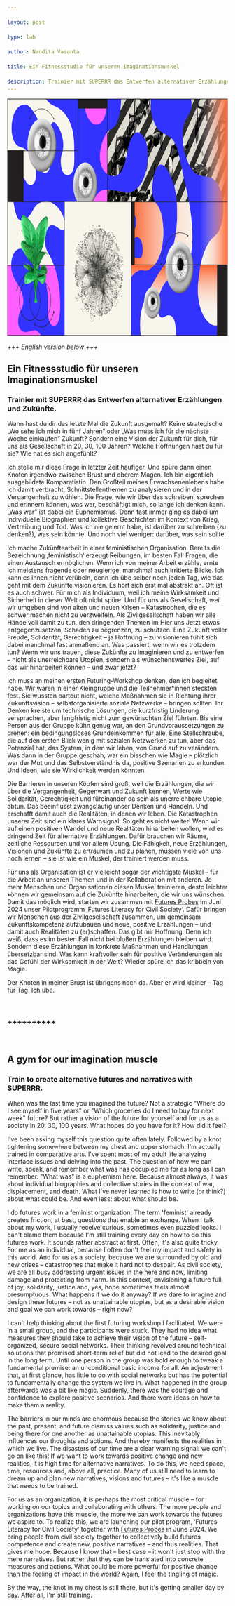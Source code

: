 ```yaml
---

layout: post

type: lab

author: Nandita Vasanta

title: Ein Fitnessstudio für unseren Imaginationsmuskel 

description: Trainier mit SUPERRR das Entwerfen alternativer Erzählungen und Zukünfte.
---
```

<img src="/assets/img/blog/Futures_Literacy.jpg" alt="An abstract visual consisting of blob-like blue shapes and collage cutouts of flowers and eyes" width="540" height="540">


<p>
    <i>
      +++ English version below +++
    </i>
</p>

<p>
<h2>Ein Fitnessstudio für unseren Imaginationsmuskel </h2>
<h3>Trainier mit SUPERRR das Entwerfen alternativer Erzählungen und Zukünfte.</h3>
</p>

<p>
Wann hast du dir das letzte Mal die Zukunft ausgemalt? Keine strategische „Wo sehe ich mich in fünf Jahren“ oder „Was muss ich für die nächste Woche einkaufen” Zukunft? Sondern eine Vision der Zukunft für dich, für uns als Gesellschaft in 20, 30, 100 Jahren? Welche Hoffnungen hast du für sie? Wie hat es sich angefühlt?
</p>

<p>
Ich stelle mir diese Frage in letzter Zeit häufiger. Und spüre dann einen Knoten irgendwo zwischen Brust und oberem Magen. Ich bin eigentlich ausgebildete Komparatistin. Den Großteil meines Erwachsenenlebens habe ich damit verbracht, Schnittstellenthemen zu analysieren und in der Vergangenheit zu wühlen. Die Frage, wie wir über das schreiben, sprechen und erinnern können, was war, beschäftigt mich, so lange ich denken kann. „Was war” ist dabei ein Euphemismus. Denn fast immer ging es dabei um individuelle Biographien und kollektive Geschichten im Kontext von Krieg, Vertreibung und Tod. Was ich nie gelernt habe, ist darüber zu schreiben (zu denken?), was sein könnte. Und noch viel weniger: darüber, was sein sollte.
</p>

<p>
Ich mache Zukünftearbeit in einer feministischen Organisation. Bereits die Bezeichnung ‚feministisch‘ erzeugt Reibungen, im besten Fall Fragen, die einen Austausch ermöglichen. Wenn ich von meiner Arbeit erzähle, ernte ich meistens fragende oder neugierige, manchmal auch irritierte Blicke. Ich kann es ihnen nicht verübeln, denn ich übe selber noch jeden Tag, wie das geht mit dem Zukünfte visionieren. Es hört sich erst mal abstrakt an. Oft ist es auch schwer. Für mich als Individuum, weil ich meine Wirksamkeit und Sicherheit in dieser Welt oft nicht spüre. Und für uns als Gesellschaft, weil wir umgeben sind von alten und neuen Krisen – Katastrophen, die es schwer machen nicht zu verzweifeln. Als Zivilgesellschaft haben wir alle Hände voll damit zu tun, den dringenden Themen im Hier uns Jetzt etwas entgegenzusetzen, Schaden zu begrenzen, zu schützen. Eine Zukunft voller Freude, Solidarität, Gerechtigkeit – ja Hoffnung – zu visionieren fühlt sich dabei manchmal fast anmaßend an. Was passiert, wenn wir es trotzdem tun? Wenn wir uns trauen, diese Zukünfte zu imaginieren und zu entwerfen – nicht als unerreichbare Utopien, sondern als wünschenswertes Ziel, auf das wir hinarbeiten können – und zwar jetzt? 

</p>

<p>Ich muss an meinen ersten Futuring-Workshop denken, den ich begleitet habe. Wir waren in einer Kleingruppe und die Teilnehmer*innen steckten fest. Sie wussten partout nicht, welche Maßnahmen sie in Richtung ihrer Zukunftsvision – selbstorganisierte soziale Netzwerke – bringen sollten. Ihr Denken kreiste um technische Lösungen, die kurzfristig Linderung versprachen, aber langfristig nicht zum gewünschten Ziel führten. Bis eine Person aus der Gruppe kühn genug war, an den Grundvoraussetzungen zu drehen: ein bedingungsloses Grundeinkommen für alle. Eine Stellschraube, die auf den ersten Blick wenig mit sozialen Netzwerken zu tun, aber das Potenzial hat, das System, in dem wir leben, von Grund auf zu verändern. Was dann in der Gruppe geschah, war ein bisschen wie Magie – plötzlich war der Mut und das Selbstverständnis da, positive Szenarien zu erkunden. Und Ideen, wie sie Wirklichkeit werden könnten.
</p>


<p>Die Barrieren in unseren Köpfen sind groß, weil die Erzählungen, die wir über die Vergangenheit, Gegenwart und Zukunft kennen, Werte wie Solidarität, Gerechtigkeit und füreinander da sein als unerreichbare Utopie abtun. Das beeinflusst zwangsläufig unser Denken und Handeln. Und erschafft damit auch die Realitäten, in denen wir leben. Die Katastrophen unserer Zeit sind ein klares Warnsignal: So geht es nicht weiter! Wenn wir auf einen positiven Wandel und neue Realitäten hinarbeiten wollen, wird es dringend Zeit für alternative Erzählungen. Dafür brauchen wir Räume, zeitliche Ressourcen und vor allem Übung. Die Fähigkeit, neue Erzählungen, Visionen und Zukünfte zu erträumen und zu planen, müssen viele von uns noch lernen – sie ist wie ein Muskel, der trainiert werden muss. 
</p>


<p>Für uns als Organisation ist er vielleicht sogar der wichtigste Muskel – für die Arbeit an unseren Themen und in der Kollaboration mit anderen. Je mehr Menschen und Organisationen diesen Muskel trainieren, desto leichter können wir gemeinsam auf die Zukünfte hinarbeiten, die wir uns wünschen. Damit das möglich wird, starten wir zusammen mit <a href="https://futuresprobes.com/"> Futures Probes</a> im Juni 2024 unser Pilotprogramm ‚Futures Literacy for Civil Society‘. Dafür bringen wir Menschen aus der Zivilgesellschaft zusammen, um gemeinsam Zukunftskompetenz aufzubauen und neue, positive Erzählungen  – und damit auch Realitäten zu (er)schaffen. Das gibt mir Hoffnung. Denn ich weiß, dass es im besten Fall nicht bei bloßen Erzählungen bleiben wird. Sondern diese Erzählungen in konkrete Maßnahmen und Handlungen übersetzbar sind. Was kann kraftvoller sein für positive Veränderungen als das Gefühl der Wirksamkeit in der Welt? Wieder spüre ich das kribbeln von Magie. 
</p>


<p>
Der Knoten in meiner Brust ist übrigens noch da. Aber er wird kleiner – Tag für Tag. Ich übe. 
</p>
<br>



  <h3>++++++++++</h3>
<br>

<p>
<h2>A gym for our imagination muscle </h2>
<h3>Train to create alternative futures and narratives with SUPERRR.</h3>
</p>

<p>
When was the last time you imagined the future? Not a strategic "Where  do I see myself in five years" or "Which groceries do I need to buy for next week" future? But rather a vision of the future for yourself and for us as a society in 20, 30, 100 years. What hopes do you have for it? How did it feel? 
</p>

<p>
I've been asking myself this question quite often lately. Followed by a knot tightening somewhere between my chest and upper stomach. I'm actually trained in comparative arts. I've spent most of my adult life analyzing interface issues and delving into the past. The question of how we can write, speak, and remember what was has occupied me for as long as I can remember. "What was" is a euphemism here. Because almost always, it was about individual biographies and collective stories in the context of war, displacement, and death. What I've never learned is how to write (or think?) about what could be. And even less: about what should be. 
</p>

<p>
I do futures work in a feminist organization. The term 'feminist' already creates friction, at best, questions that enable an exchange. When I talk about my work, I usually receive 
curious, sometimes even puzzled looks. I can't blame them because I'm still training every day on how to do this futures work. It sounds rather abstract at first. Often, it's also quite tricky. For me as an individual, because I often don't feel my impact and safety in this world. And for us as a society, because we are surrounded by old and new crises – catastrophes that make it hard not to despair. As civil society, we are all busy addressing urgent issues in the here and now, limiting damage and protecting from harm. In this context, envisioning a future full of joy, solidarity, justice and, yes, hope sometimes feels almost presumptuous. What happens if we do it anyway? If we dare to imagine and design these futures – not as unattainable utopias, but as a desirable vision and goal we can work towards – right now? 
</p>


<p>I can't help thinking about the first futuring workshop I facilitated. We were in a small group, and the participants were stuck. They had no idea what measures they should take to achieve their vision of the future – self-organized, secure social networks. Their thinking revolved around technical solutions that promised short-term relief but did not lead to the desired goal in the long term. Until one person in the group was bold enough to tweak a fundamental premise: an unconditional basic income for all. An adjustment that, at first glance, has little to do with social networks but has the potential to fundamentally change the system we live in. What happened in the group afterwards was a bit like magic. Suddenly, there was the courage and confidence to explore positive scenarios. And there were ideas on how to make them a reality. 
</p>

<p>The barriers in our minds are enormous because the stories we know about the past, present, and future dismiss values such as solidarity, justice and being there for one another as unattainable utopias. This inevitably influences our thoughts and actions. And thereby manifests the realities in which we live. The disasters of our time are a clear warning signal: we can't go on like this! If we want to work towards positive change and new realities, it is high time for alternative narratives. To do this, we need space, time, resources and, above all, practice. Many of us still need to learn to dream up and plan new narratives, visions and futures – it's like a muscle that needs to be trained. 
</p>


<p>For us as an organization, it is perhaps the most critical muscle – for working on our topics and collaborating with others. The more people and organizations have this muscle, the more we can work towards the futures we aspire to. To realize this, we are launching our pilot program, ‘Futures Literacy for Civil Society’ together with <a href="https://futuresprobes.com/"> Futures Probes</a> in June 2024. We bring people from civil society together to collectively build futures competence and create new, positive narratives  – and thus realities. That gives me hope. Because I know that – best case – it won't just stop with the mere narratives. But rather that they can be translated into concrete measures and actions. What could be more powerful for positive change than the feeling of impact in the world? Again, I feel the tingling of magic.
</p>


<p>By the way, the knot in my chest is still there, but it's getting smaller day by day. After all, I'm still training.
</p>